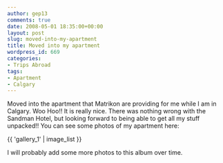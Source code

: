 ```yaml
---
author: gep13
comments: true
date: 2008-05-01 18:35:00+00:00
layout: post
slug: moved-into-my-apartment
title: Moved into my apartment
wordpress_id: 669
categories:
- Trips Abroad
tags:
- Apartment
- Calgary
---
```


Moved into the apartment that Matrikon are providing for me while I am in Calgary. Woo Hoo!! It is really nice. There was nothing wrong with the Sandman Hotel, but looking forward to being able to get all my stuff unpacked!! You can see some photos of my apartment here:

{{ 'gallery_1' | image_list }}

I will probably add some more photos to this album over time.
